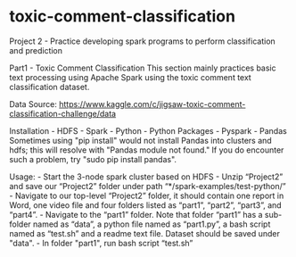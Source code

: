 # toxic-comment-classification
Project 2 - Practice developing spark programs to perform classification and prediction

Part1 - Toxic Comment Classification
This section mainly practices basic text processing using Apache Spark using the toxic comment text classification dataset. 

Data Source: https://www.kaggle.com/c/jigsaw-toxic-comment-classification-challenge/data

Installation
	- HDFS 
	- Spark
	- Python
	- Python Packages
		- Pyspark
		- Pandas
Sometimes using "pip install" would not install Pandas into clusters and hdfs; this will resolve with "Pandas module not found." If you do encounter such a problem, try "sudo pip install pandas".

Usage:
	- Start the 3-node spark cluster based on HDFS
	- Unzip “Project2” and save our “Project2” folder under path “*/spark-examples/test-python/”
	- Navigate to our top-level “Project2” folder, it should contain one report in Word, one video file and four folders listed as “part1”, “part2”, “part3”, and “part4”.
	- Navigate to the “part1” folder. Note that folder “part1” has a sub-folder named as “data”, a python file named as “part1.py”, a bash script named as “test.sh” and a readme text file. Dataset should be saved under "data".
	- In folder "part1", run bash script “test.sh”
